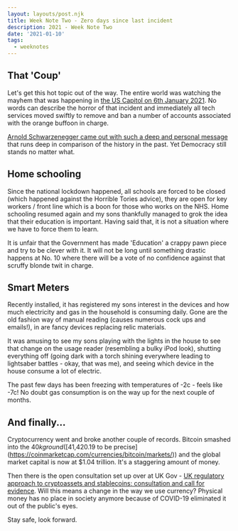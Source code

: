 ```yaml
---
layout: layouts/post.njk
title: Week Note Two - Zero days since last incident
description: 2021 - Week Note Two
date: '2021-01-10'
tags:
  - weeknotes
---
```


## That 'Coup'

Let's get this hot topic out of the way. The entire world was watching the mayhem that was happening in [the US Capitol on 6th January 2021](https://www.theguardian.com/us-news/2021/jan/09/us-capitol-insurrection-white-supremacist-terror). No words can describe the horror of that incident and immediately all tech services moved swiftly to remove and ban a number of accounts associated with the orange buffoon in charge.

[Arnold Schwarzenegger came out with such a deep and personal message](https://twitter.com/Schwarzenegger/status/1348249481284874240) that runs deep in comparison of the history in the past. Yet Democracy still stands no matter what.

## Home schooling

Since the national lockdown happened, all schools are forced to be closed (which happened against the Horrible Tories advice), they are open for key workers / front line which is a boon for those who works on the NHS. Home schooling resumed again and my sons thankfully managed to grok the idea that their education is important. Having said that, it is not a situation where we have to force them to learn.

It is unfair that the Government has made 'Education' a crappy pawn piece and try to be clever with it. It will not be long until something drastic happens at No. 10 where there will be a vote of no confidence against that scruffy blonde twit in charge.

## Smart Meters

Recently installed, it has registered my sons interest in the devices and how much electricity and gas in the household is consuming daily. Gone are the old fashion way of manual reading (causes numerous cock ups and emails!), in are fancy devices replacing relic materials.

It was amusing to see my sons playing with the lights in the house to see that change on the usage reader (resembling a bulky iPod look), shutting everything off (going dark with a torch shining everywhere leading to lightsaber battles - okay, that was me), and seeing which device in the house consume a lot of electric.

The past few days has been freezing with temperatures of -2c - feels like -7c! No doubt gas consumption is on the way up for the next couple of months.

## And finally...

Cryptocurrency went and broke another couple of records. Bitcoin smashed into the $40k ground ([$41,420.19 to be precise](https://coinmarketcap.com/currencies/bitcoin/markets/)) and the global market capital is now at $1.04 trillion. It's a staggering amount of money.

Then there is the open consultation set up over at UK Gov - [UK regulatory approach to cryptoassets and stablecoins: consultation and call for evidence](https://www.gov.uk/government/consultations/uk-regulatory-approach-to-cryptoassets-and-stablecoins-consultation-and-call-for-evidence). Will this means a change in the way we use currency? Physical money has no place in society anymore because of COVID-19 eliminated it out of the public's eyes.

Stay safe, look forward.
